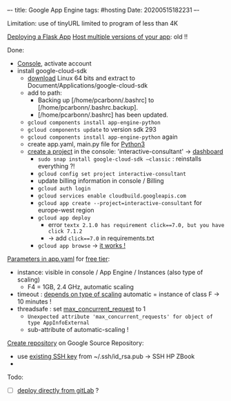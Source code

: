 –-
title: Google App Engine
tags: #hosting
Date: 20200515182231
–-

Limitation: use of tinyURL limited to program of less than 4K

[Deploying a Flask App](https://medium.com/@dmahugh_70618/deploying-a-flask-app-to-google-app-engine-faa883b5ffab)
[Host multiple versions of your app](https://rominirani.com/app-engine-dev-tips-6-understand-application-versions-d5b195b3f36c): old !!

Done:
* [Console](https://console.cloud.google.com/?_ga=2.171405280.1706200510.1590413868-1723277893.1589396646&pli=1), activate account
* install google-cloud-sdk
    * [download](https://cloud.google.com/sdk/docs#install_the_latest_cloud_tools_version_cloudsdk_current_version) Linux 64 bits and extract to Document/Applications/google-cloud-sdk
    * add to path:
        * Backing up [/home/pcarbonn/.bashrc] to [/home/pcarbonn/.bashrc.backup].
        * [/home/pcarbonn/.bashrc] has been updated.
    * `gcloud components install app-engine-python`
    * `gcloud components update` to version sdk 293
    * `gcloud components install app-engine-python` again
    * create app.yaml, main.py file for [Python3](https://cloud.google.com/appengine/docs/standard/python/migrate-to-python3/config-files#updating_appyaml)
    * [create a project](https://cloud.google.com/resource-manager/docs/creating-managing-projects) in the console: 'interactive-consultant' → [dashboard](https://console.cloud.google.com/home/dashboard?project=interactive-consultant)
        * `sudo snap install google-cloud-sdk –classic` : reinstalls everything ?!
        * `gcloud config set project interactive-consultant`
        * update billing information in console / Billing
        * `gcloud auth login`
        * `gcloud services enable cloudbuild.googleapis.com`
        * `gcloud app create --project=interactive-consultant` for europe-west region
        * `gcloud app deploy`
            * error `textx 2.1.0 has requirement click==7.0, but you have click 7.1.2`
            * → add `click==7.0` in requirements.txt
        * `gcloud app browse` → [it works !](https://interactive-consultant.ew.r.appspot.com/)

[Parameters in app.yaml](https://cloud.google.com/appengine/docs/standard/python3/config/appref#entrypoint) for [free tier](https://cloud.google.com/free/docs/gcp-free-tier?hl=fr):
* instance: visible in console / App Engine / Instances (also type of scaling)
    * F4 = 1GB, 2.4 GHz, automatic scaling
* timeout : [depends on type of scaling](https://cloud.google.com/appengine/docs/standard/python/how-instances-are-managed#timeout) automatic = instance of class F → 10 minutes !
* threadsafe : set [max_concurrent_request](https://cloud.google.com/appengine/docs/standard/python/migrate-to-python3/config-files) to 1
    * `Unexpected attribute 'max_concurrent_requests' for object of type AppInfoExternal`
    * sub-attribute of automatic-scaling !

[Create repository](https://cloud.google.com/source-repositories/docs/pushing-code-from-a-repository?hl=fr) on Google Source Repository:
* use [existing SSH key](https://cloud.google.com/source-repositories/docs/authentication?hl=fr#use_existing_keys) from ~/.ssh/id_rsa.pub → SSH HP ZBook
* 

Todo:
- [ ] [deploy directly from gitLab](https://medium.com/faun/deploy-directly-from-gitlab-to-google-app-engine-d78bc3f9c983) ?